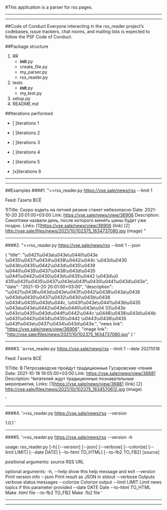 #This application is a parser for rss pages.

***
***
##Code of Conduct
Everyone interacting in the rss_reader project’s codebases, issue trackers, chat rooms, and mailing lists is expected to follow the PSF Code of Conduct.

##Package structure

1. RR
	* __init__.py
	* create_file.py
	* my_parser.py
	* rss_reader.py
2. tests
	* __init__.py
	* my_test.py
3. setup.py
4. README.md

##Iterations performed

- [ ]iterations 1

- [ ]iterations 2

- [ ]iterations 3

- [ ]iterations 4

- [ ]iterations 5

- [x]iterations 6

***
***

##Examples
####1. 
">>rss_reader.py https://vse.sale/news/rss --limit 1

Feed: Газета ВСЁ

1)Title: Скоро ездить на летней резине станет небезопасно
Date: 2021-10-20 20:01:00+03:00
Link: https://vse.sale/news/view/36906
Description: Синоптики назвали день, после которого менять шины будет уже поздно.
Links:
[1]https://vse.sale/news/view/36906 (link)
[2] http://vse.sale/files/news/2021/10/102375_1634737080.jpg (image)
"
***
####2. 
">>rss_reader.py https://vse.sale/news/rss --limit 1 --json

{
  "title": "\u0421\u043a\u043e\u0440\u043e \u0435\u0437\u0434\u0438\u0442\u044c \u043d\u0430 \u043b\u0435\u0442\u043d\u0435\u0439 \u0440\u0435\u0437\u0438\u043d\u0435 \u0441\u0442\u0430\u043d\u0435\u0442 \u043d\u0
435\u0431\u0435\u0437\u043e\u043f\u0430\u0441\u043d\u043e",
  "date": "2021-10-20 20:01:00+03:00",
  "description": "\u0421\u0438\u043d\u043e\u043f\u0442\u0438\u043a\u0438 \u043d\u0430\u0437\u0432\u0430\u043b\u0438 \u0434\u0435\u043d\u044c, \u043f\u043e\u0441\u043b\u0435 \u043a\u043e\u0442\u043e\u0440\u043e\u04
33\u043e \u043c\u0435\u043d\u044f\u0442\u044c \u0448\u0438\u043d\u044b \u0431\u0443\u0434\u0435\u0442 \u0443\u0436\u0435 \u043f\u043e\u0437\u0434\u043d\u043e.",
  "news link": "https://vse.sale/news/view/36906",
  "image link": "http://vse.sale/files/news/2021/10/102375_1634737080.jpg"
}
'
***
####3. 
'a>rss_reader.py https://vse.sale/news/rss --limit 1 --date 20211018

Feed: Газета ВСЁ

1)Title: В Петрозаводске пройдут традиционные Гусаровские чтения
Date: 2021-10-18 19:05:00+03:00
Link: https://vse.sale/news/view/36881
Description: Читателей ждут традиционные познавательные мероприятия,
Links:
[1]https://vse.sale/news/view/36881 (link)
[2] http://vse.sale/files/news/2021/10/102375_1634570612.jpg (image)

'
***
####4.
'>rss_reader.py https://vse.sale/news/rss --version

1.0.1
' 
***
####5.
'>rss_reader.py https://vse.sale/news/rss --version -h

usage: rss_reader.py [-h] [--version] [--json] [--verbose] [--colorize] [--limit LIMIT] [--date DATE] [--to-html TO_HTML] [--to-fb2 TO_FB2] [source]

positional arguments:
  source             RSS URL

optional arguments:
  -h, --help         show this help message and exit
  --version          Print version info
  --json             Print result as JSON in stdout
  --verbose          Outputs verbose status messages
  --colorize         Colorize output
  --limit LIMIT      Limit news topics if this parameter provided
  --date DATE        Date
  --to-html TO_HTML  Make .html file
  --to-fb2 TO_FB2    Make .fb2 file
'

***
***
